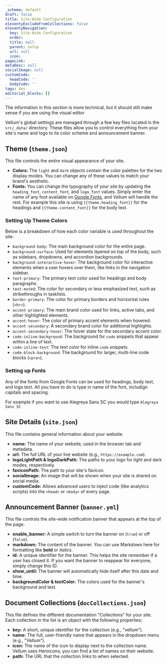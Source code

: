 ```yaml
---
_schema: default
draft: false
title: Site-Wide Configuration 
eleventyExcludeFromCollections: false
eleventyNavigation:
  key: Site-Wide Configuration
  order: 
  title: null
  parent: setup
  url: null
  icon:
pageLink: 
metaDesc: null
socialImage: null
customCode:
  headCode: ''
  bodyCode: ''
tags: dev
editorial_blocks: []
---
```

The information in this section is more technical, but it should still make sense if you are using the visual editor

Vellum's global settings are managed through a few key files located in the `src/_data/` directory. These files allow you to control everything from your site's name and logo to its color scheme and announcement banner.

## Theme (`theme.json`)
This file controls the entire visual appearance of your site.

- **Colors:** The `light` and `dark` objects contain the color palettes for the two display modes. You can change any of these values to match your brand's aesthetic.
- **Fonts:** You can change the typography of your site by updating the `heading_font`, `content_font`, and `logo_font` values. Simply enter the name of any font available on [Google Fonts](https://fonts.google.com/ "null"), and Vellum will handle the rest. For example this site is using `{{theme.heading_font}}` for the headings and `{{theme.content_font}}` for the body text.

### Setting Up Theme Colors
Below is a breakdown of how each color variable is used throughout the site:
- `background-body`: The main background color for the entire page.
- `background-surface`: Used for elements layered on top of the body, such as sidebars, dropdowns, and accordion backgrounds.
- `background-interactive-hover`: The background color for interactive elements when a user hovers over them, like links in the navigation sidebar.
- `text-primary`: The primary text color used for headings and body paragraphs.
- `text-muted`: The color for secondary or less emphasized text, such as strikethroughs in tasklists.
- `border-primary`: The color for primary borders and horizontal rules (`<hr>`).
- `accent-primary`: The main brand color used for links, active tabs, and other highlighted elements.
- `accent-hover`: The color of primary accent elements when hovered.
- `accent-secondary`: A secondary brand color for additional highlights.
- `accent-secondary-hover`: The hover state for the secondary accent color.
- `code-inline-background`: The background for `code` snippets that appear within a line of text.
- `code-inline-text`: The text color for inline `code` snippets.
- `code-block-background`: The background for larger, multi-line code blocks (`<pre>`).


### Setting up Fonts
Any of the fonts from Google Fonts can be used for headings, body text, and logo text. All you have to do is type in name of the font, includign capitals and spacing.

For example if you want to use Alegreya Sans SC you would type `Alegreya Sans SC`

    

## Site Details (`site.json`)

This file contains general information about your website.

- **name:** The name of your website, used in the browser tab and metadata.
- **url:** The full URL of your live website (e.g., `https://example.com`).
- **logoLightPath & logoDarkPath:** The paths to your logo for light and dark modes, respectively.
- **faviconPath:** The path to your site's favicon.
- **socialImage:** An image that will be shown when your site is shared on social media.
- **customCode:** Allows advanced users to inject code (like analytics scripts) into the `<head>` or `<body>` of every page.
    

## Announcement Banner (`banner.yml`)

This file controls the site-wide notification banner that appears at the top of the page.

- **enable_banner:** A simple switch to turn the banner on (`true`) or off (`false`).
- **markdown:** The content of the banner. You can use Markdown here for formatting like **bold** or _italics_.
- **id:** A unique identifier for the banner. This helps the site remember if a user has closed it. If you want the banner to reappear for everyone, simply change this ID.
- **show_until:** The banner will automatically hide itself after this date and time.
- **backgroundColor & textColor:** The colors used for the banner's background and text.
    

## Document Collections (`docCollections.json`)

This file defines the different documentation "Collections" for your site. Each collection in the list is an object with the following properties:

- **key:** A short, unique identifier for the collection (e.g., "vellum").
- **name:** The full, user-friendly name that appears in the dropdown menu (e.g., "Vellum").
- **icon:** The name of the icon to display next to the collection name. Vellum uses Heroicons; you can find a list of names on their website.
- **path:** The URL that the collection links to when selected.